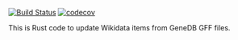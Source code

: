 [![Build Status](https://travis-ci.org/sanger-pathogens/genedbot_rs.svg?branch=master)](https://travis-ci.org/sanger-pathogens/genedbot_rs) [![codecov](https://codecov.io/gh/sanger-pathogens/genedbot_rs/branch/master/graph/badge.svg)](https://codecov.io/gh/sanger-pathogens/genedbot_rs)

This is Rust code to update Wikidata items from GeneDB GFF files.